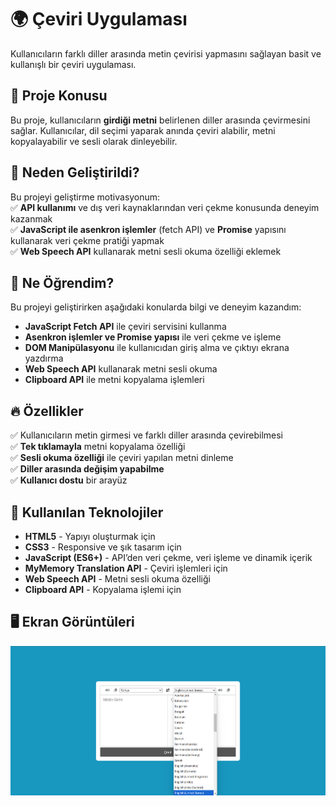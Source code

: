 # 🌍 Çeviri Uygulaması

Kullanıcıların farklı diller arasında metin çevirisi yapmasını sağlayan basit ve kullanışlı bir çeviri uygulaması.

## 📌 Proje Konusu

Bu proje, kullanıcıların **girdiği metni** belirlenen diller arasında çevirmesini sağlar. Kullanıcılar, dil seçimi yaparak anında çeviri alabilir, metni kopyalayabilir ve sesli olarak dinleyebilir.

## 🎯 Neden Geliştirildi?

Bu projeyi geliştirme motivasyonum:  
✅ **API kullanımı** ve dış veri kaynaklarından veri çekme konusunda deneyim kazanmak  
✅ **JavaScript ile asenkron işlemler** (fetch API) ve **Promise** yapısını kullanarak veri çekme pratiği yapmak  
✅ **Web Speech API** kullanarak metni sesli okuma özelliği eklemek  

## 🚀 Ne Öğrendim?

Bu projeyi geliştirirken aşağıdaki konularda bilgi ve deneyim kazandım:  

- **JavaScript Fetch API** ile çeviri servisini kullanma  
- **Asenkron işlemler ve Promise yapısı** ile veri çekme ve işleme  
- **DOM Manipülasyonu** ile kullanıcıdan giriş alma ve çıktıyı ekrana yazdırma  
- **Web Speech API** kullanarak metni sesli okuma  
- **Clipboard API** ile metni kopyalama işlemleri  

## 🔥 Özellikler

✅ Kullanıcıların metin girmesi ve farklı diller arasında çevirebilmesi  
✅ **Tek tıklamayla** metni kopyalama özelliği  
✅ **Sesli okuma özelliği** ile çeviri yapılan metni dinleme  
✅ **Diller arasında değişim yapabilme**   
✅ **Kullanıcı dostu** bir arayüz  

## 🔧 Kullanılan Teknolojiler

- **HTML5** - Yapıyı oluşturmak için  
- **CSS3** - Responsive ve şık tasarım için  
- **JavaScript (ES6+)** - API’den veri çekme, veri işleme ve dinamik içerik  
- **MyMemory Translation API** - Çeviri işlemleri için  
- **Web Speech API** - Metni sesli okuma özelliği  
- **Clipboard API** - Kopyalama işlemi için  

## 🖥 Ekran Görüntüleri

![Çeviri Uygulaması](./img/app.png)
